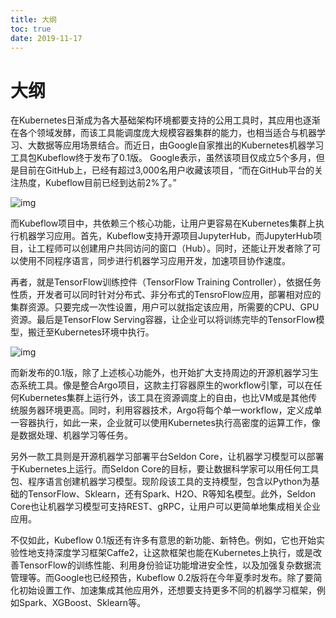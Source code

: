 ```yaml
---
title: 大纲
toc: true
date: 2019-11-17
---
```

# 大纲


在Kubernetes日渐成为各大基础架构环境都要支持的公用工具时，其应用也逐渐在各个领域发酵，而该工具能调度庞大规模容器集群的能力，也相当适合与机器学习、大数据等应用场景结合。而近日，由Google自家推出的Kubernetes机器学习工具包Kubeflow终于发布了0.1版。 Google表示，虽然该项目仅成立5个多月，但是目前在GitHub上，已经有超过3,000名用户收藏该项目，“而在GitHub平台的关注热度，Kubeflow目前已经到达前2%了。”

![img](https://mmbiz.qpic.cn/mmbiz_jpg/X8OUs1wOMWGHiaK3KOPgWluk6yKROylqxBN4Ugu56D0dicIgRVp6sjovOLehS3XxZkEEGrETffpvj3B0Cow6Qc9w/640?wx_fmt=jpeg&tp=webp&wxfrom=5&wx_lazy=1&wx_co=1)

而Kubeflow项目中，共依赖三个核心功能，让用户更容易在Kubernetes集群上执行机器学习应用。首先，Kubeflow支持开源项目JupyterHub，而JupyterHub项目，让工程师可以创建用户共同访问的窗口（Hub）。同时，还能让开发者除了可以使用不同程序语言，同步进行机器学习应用开发，加速项目协作速度。

再者，就是TensorFlow训练控件（TensorFlow Training Controller），依据任务性质，开发者可以同时针对分布式、非分布式的TensroFlow应用，部署相对应的集群资源。只要完成一次性设置，用户可以就指定该应用，所需要的CPU、GPU资源。最后是TensorFlow Serving容器，让企业可以将训练完毕的TensorFlow模型，搬迁至Kubernetes环境中执行。

![img](https://mmbiz.qpic.cn/mmbiz_jpg/X8OUs1wOMWGHiaK3KOPgWluk6yKROylqxC5xeCrD0fElwKSAxE0RHrGib72PibibM1fkMT2UKiaO800RhHv2Xofbftw/640?wx_fmt=jpeg&tp=webp&wxfrom=5&wx_lazy=1&wx_co=1)

而新发布的0.1版，除了上述核心功能外，也开始扩大支持周边的开源机器学习生态系统工具。像是整合Argo项目，这款主打容器原生的workflow引擎，可以在任何Kubernetes集群上运行外，该工具在资源调度上的自由，也比VM或是其他传统服务器环境更高。同时，利用容器技术，Argo将每个单一workflow，定义成单一容器执行，如此一来，企业就可以使用Kubernetes执行高密度的运算工作，像是数据处理、机器学习等任务。

另外一款工具则是开源机器学习部署平台Seldon Core，让机器学习模型可以部署于Kubernetes上运行。而Seldon Core的目标，要让数据科学家可以用任何工具包、程序语言创建机器学习模型。现阶段该工具的支持模型，包含以Python为基础的TensorFlow、Sklearn，还有Spark、H2O、R等知名模型。此外，Seldon Core也让机器学习模型可支持REST、gRPC，让用户可以更简单地集成相关企业应用。

不仅如此，Kubeflow 0.1版还有许多有意思的新功能、新特色。例如，它也开始实验性地支持深度学习框架Caffe2，让这款框架也能在Kubernetes上执行，或是改善TensorFlow的训练性能、利用身份验证功能增进安全性，以及加强复杂数据流管理等。而Google也已经预告，Kubeflow 0.2版将在今年夏季时发布。除了要简化初始设置工作、加速集成其他应用外，还想要支持更多不同的机器学习框架，例如Spark、XGBoost、Sklearn等。
